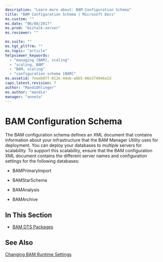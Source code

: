 ```yaml
---
description: "Learn more about: BAM Configuration Schema"
title: "BAM Configuration Schema | Microsoft Docs"
ms.custom: ""
ms.date: "06/08/2017"
ms.prod: "biztalk-server"
ms.reviewer: ""

ms.suite: ""
ms.tgt_pltfrm: ""
ms.topic: "article"
helpviewer_keywords: 
  - "managing [BAM], scaling"
  - "scaling, BAM"
  - "BAM, scaling"
  - "configuration schema [BAM]"
ms.assetid: 7eeeb07f-012e-44eb-a8b5-06e374946e2d
caps.latest.revision: 7
author: "MandiOhlinger"
ms.author: "mandia"
manager: "anneta"
---
```

# BAM Configuration Schema
The BAM configuration schema defines an XML document that contains information about your infrastructure that the BAM Manager Utility uses for deployment. You can deploy your databases to multiple servers for scalability. To support this scalability, ensure that the BAM configuration XML document contains the different server names and configuration settings for the following databases:  
  
-   BAMPrimaryImport  
  
-   BAMStarSchema  
  
-   BAMAnalysis  
  
-   BAMArchive  
  
## In This Section  
  
-   [BAM DTS Packages](../core/bam-dts-packages.md)  
  
## See Also  
 [Changing BAM Runtime Settings](../core/changing-bam-runtime-settings.md)
